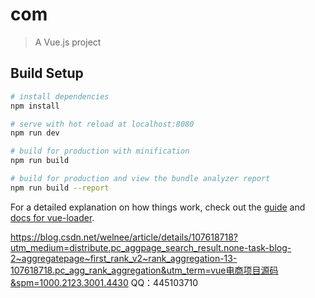 # com

> A Vue.js project

## Build Setup

``` bash
# install dependencies
npm install

# serve with hot reload at localhost:8080
npm run dev

# build for production with minification
npm run build

# build for production and view the bundle analyzer report
npm run build --report
```

For a detailed explanation on how things work, check out the [guide](http://vuejs-templates.github.io/webpack/) and [docs for vue-loader](http://vuejs.github.io/vue-loader).


https://blog.csdn.net/welnee/article/details/107618718?utm_medium=distribute.pc_aggpage_search_result.none-task-blog-2~aggregatepage~first_rank_v2~rank_aggregation-13-107618718.pc_agg_rank_aggregation&utm_term=vue电商项目源码&spm=1000.2123.3001.4430
QQ：445103710